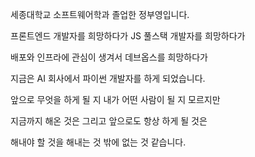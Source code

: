 세종대학교 소프트웨어학과 졸업한 정부영입니다.

프론트엔드 개발자를 희망하다가 JS 풀스택 개발자를 희망하다가

배포와 인프라에 관심이 생겨서 데브옵스를 희망하다가

지금은 AI 회사에서 파이썬 개발자를 하게 되었습니다.


앞으로 무엇을 하게 될 지 내가 어떤 사람이 될 지 모르지만

지금까지 해온 것은 그리고 앞으로도 항상 하게 될 것은

해내야 할 것을 해내는 것 밖에 없는 것 같습니다.
